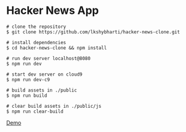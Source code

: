 # Hacker News App

```
# clone the repository
$ git clone https://github.com/lkshybharti/hacker-news-clone.git

# install dependencies
$ cd hacker-news-clone && npm install

# run dev server localhost@8080
$ npm run dev

# start dev server on cloud9
$ npm run dev-c9

# build assets in ./public
$ npm run build

# clear build assets in ./public/js
$ npm run clear-build

```
[Demo](http://lkshybharti.github.io/hacker-news-clone/)